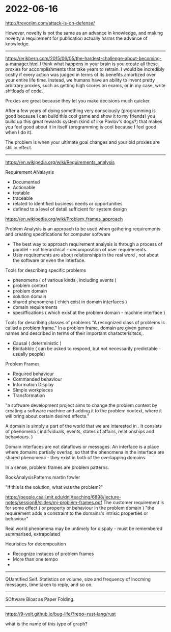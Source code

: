 # 2022-06-16

<http://trevorjim.com/attack-is-on-defense/>

However, novelty is not the same as an advance in knowledge, and making novelty a requirement for publication actually harms the advance of knowledge.

___

<https://erikbern.com/2015/06/05/the-hardest-challenge-about-becoming-a-manager.html>
I think what happens in your brain is you create all these proxies for accomplishments that take years to retrain. I would be incredibly costly if every action was judged in terms of its benefits amortized over your entire life time. Instead, we humans have an ability to invent pretty arbitrary proxies, such as getting high scores on exams, or in my case, write shitloads of code.

Proxies are great because they let you make decisions much quicker.

After a few years of doing something very consciously (programming is good because I can build this cool game and show it to my friends) you build up this great rewards system (kind of like Pavlov's dogs?) that makes you feel good about it in itself (programming is cool because I feel good when I do it).

The problem is when your ultimate goal changes and your old proxies are still in effect.

___

<https://en.wikipedia.org/wiki/Requirements_analysis>

Requirement ANalaysis

* Documented
* Actionable
* testable
* traceable
* related to identified business needs or opportunities
* defined to a level of detail sufficient for system design

<https://en.wikipedia.org/wiki/Problem_frames_approach>

Problem Analysis is an approach to be used when gathering requirements and creating specifications for computer software

* The best way to approach requirement analysis is through a process of parallel - not hierarchical - decomposition of user requirements.
* User requirements are about relationships in the real word , not about the software or even the interface.
  
Tools for describing specific problems

* phenomena ( of various kinds , including events )
* problem context
* problem domain
* solution domain
* shared phenomena ( ehich exist in domain interfaces )
* domain requirements
* speciffications ( which exist at the problem domain - machine interface )

Tools for describing classes of problems
"A recognized class of problems is called a problem frame."
In a problem frame, domain are given general names and described in terms of their important characterisitscs,.

* Causal ( deterministic )
* Biddabble ( can be asked to respond, but not necessarily predictable - usually people)

Problem Frames

* Required behaviour
* Commanded behaviour
* Information Display
* SImple workpieces
* Transformation

"a software development project aims to change the problem context by creating a software machine and adding it to the problem context, where it will bring about certain desired effects."

A domain is simply a part of the world that we are interested in . It consists of phenomena ( indifviduals, events, states of affairs, relationships and behaviours. )

Domain interfaces are not dataflows or messages. An interface is a place  where domains partially overlap, so that the phenomena in the interface are shared phenomena - they exist in both of the overlapping domains.

In a sense, problem frames are problem patterns.

BookAnalysisPatterns
martin fowler

"If this is the solution, what was the problem?"

<https://people.csail.mit.edu/dnj/teaching/6898/lecture-notes/session8/slides/mj-problem-frames.pdf>
The customer requirement is for some effect ( or property or behaviour in the problem domain )
"the requirement adds a constraint to the domains's intrisic properties or behaviour"
 
Real world phenomena may be untimely for dispaly - must be remembered summarised, extrapolated


Heuristics for decomposition
* Recognize instaces of problem frames
* More than one tempo
* 

___


QUantified Self. 
Statistics on volume, size and frequency of inocming messages, time taken to reply, and so on. 


____


SOftware Bloat as Paper Folding.


___


<https://9-volt.github.io/bug-life/?repo=rust-lang/rust>

what is the name of this type of graph?
